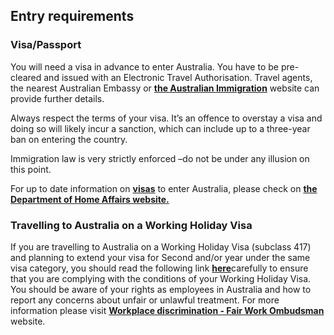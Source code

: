 ## Entry requirements

### **Visa/Passport**

You will need a visa in advance to enter Australia. You have to be pre-cleared and issued with an Electronic Travel Authorisation. Travel agents, the nearest Australian Embassy or [**the Australian Immigration**](https://www.homeaffairs.gov.au/) website can provide further details.

Always respect the terms of your visa. It’s an offence to overstay a visa and doing so will likely incur a sanction, which can include up to a three-year ban on entering the country.

Immigration law is very strictly enforced –do not be under any illusion on this point.

For up to date information on [**visas**](https://immi.homeaffairs.gov.au/visas/getting-a-visa/visa-listing) to enter Australia, please check on [**the Department of Home Affairs website.**](https://www.homeaffairs.gov.au/)

### **Travelling to Australia on a Working Holiday Visa**

If you are travelling to Australia on a Working Holiday Visa (subclass 417) and planning to extend your visa for Second and/or year under the same visa category, you should read the following link [**here**](https://immi.homeaffairs.gov.au/visas/getting-a-visa/visa-listing/work-holiday-417)carefully to ensure that you are complying with the conditions of your Working Holiday Visa. You should be aware of your rights as employees in Australia and how to report any concerns about unfair or unlawful treatment. For more information please visit [**Workplace discrimination - Fair Work Ombudsman**](https://www.fairwork.gov.au/tools-and-resources/fact-sheets/rights-and-obligations/workplace-discrimination#:~:text=There%20are%20a%20range%20of,on%20our%20Related%20sites%20page.) website.
